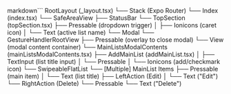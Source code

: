 markdown```
RootLayout (\_layout.tsx)
└── Stack (Expo Router)
└── Index (index.tsx)
└── SafeAreaView
├── StatusBar
└── TopSection (topSection.tsx)
├── Pressable (dropdown trigger)
│ ├── Ionicons (caret icon)
│ └── Text (active list name)
└── Modal
└── GestureHandlerRootView
├── Pressable (overlay to close modal)
└── View (modal content container)
└── MainListsModalContents (mainListsModalContents.tsx)
├── AddMainList (addMainList.tsx)
│ ├── TextInput (list title input)
│ └── Pressable
│ └── Ionicons (add/checkmark icon)
└── SwipeableFlatList
└── [Multiple] MainList Items
├── Pressable (main item)
│ └── Text (list title)
├── LeftAction (Edit)
│ └── Text ("Edit")
└── RightAction (Delete)
└── Pressable
└── Text ("Delete")

```

```
